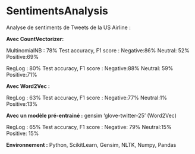 # SentimentsAnalysis
Analyse de sentiments de Tweets de la US Airline :

**Avec CountVectorizer:**

MultinomialNB : 78%  Test accuracy, F1 score : Negative:86%     Neutral: 52%  Positive:69%

RegLog            : 80% Test  accuracy, F1 score : Negative:88%    Neutral: 59%   Positive:71%

**Avec Word2Vec  :**

RegLog            : 63% Test accuracy, F1 score : Negative:77%     Neutral:1%   Positive:13%

**Avec un modèle pré-entrainé :** gensim ‘glove-twitter-25’ (Word2Vec)

RegLog            : 65% Test accuracy, F1 score : Negative: 79%    Neutral:15%   Positive: 15%

**Environnement :** Python, ScikitLearn, Gensim, NLTK, Numpy, Pandas
